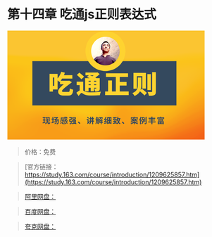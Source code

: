 # 第十四章 吃通js正则表达式

![img](../../../assets/study163/free/c8138b1d14f4459690eda89386fc123e.png)

> 价格：免费

> [官方链接：https://study.163.com/course/introduction/1209625857.htm](https://study.163.com/course/introduction/1209625857.htm)

> [阿里网盘：]()

> [百度网盘：]()

> [夸克网盘：]()

